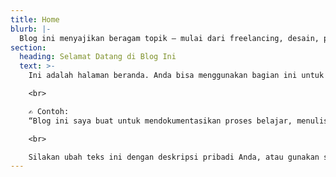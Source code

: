 ```yaml
---
title: Home
blurb: |-
  Blog ini menyajikan beragam topik — mulai dari freelancing, desain, pengembangan web, hingga teknologi modern.
section:
  heading: Selamat Datang di Blog Ini
  text: >-
    Ini adalah halaman beranda. Anda bisa menggunakan bagian ini untuk menjelaskan tujuan blog, jenis konten yang akan ditulis, atau topik yang ingin dibahas.

    <br>

    ✍️ Contoh:  
    “Blog ini saya buat untuk mendokumentasikan proses belajar, menulis ide-ide tentang dunia digital, serta berbagi hal-hal yang saya anggap berguna.”

    <br>

    Silakan ubah teks ini dengan deskripsi pribadi Anda, atau gunakan sebagai tempat menampilkan kutipan inspiratif, info terbaru, atau pesan sambutan.
---
```

